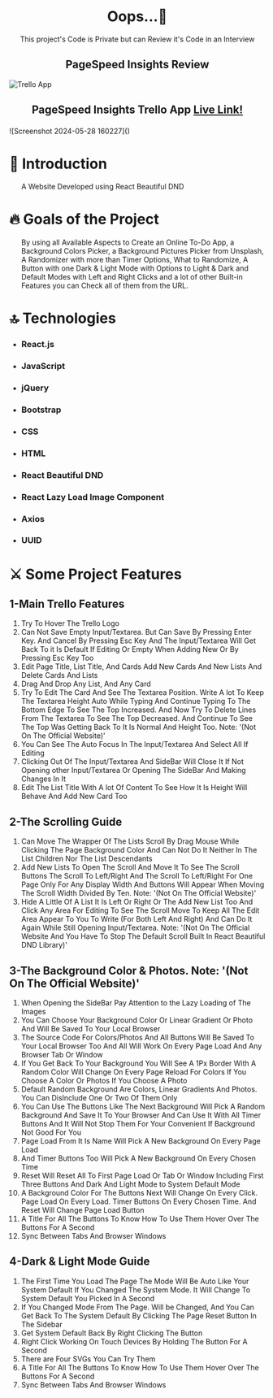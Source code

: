 
<h1 align='center'> Oops...🤦</h1>
  
<p align='center'>This project's Code is Private but can Review it's Code in an Interview</p>

<h2 align='center'>PageSpeed Insights Review</h2>
<img alt='Trello App' src='https://github.com/Mostafa-Ali-A/Trello-App/assets/72570901/0e0158b5-823b-46c4-b403-05a1c2145d2d'></img>
<h2>
	
  <p align='center'>PageSpeed Insights Trello App 
<a href='https://pagespeed.web.dev/analysis/https-mostafa-ali-a-github-io-Trello-App/v1xi9czke6?form_factor=mobile'>Live Link!</a>
    </p>
</h2>![Screenshot 2024-05-28 160227]()

<h1>
📝 Introduction
  </h1>
  <ul>
  <p>A Website Developed using React Beautiful DND</p>
    </ul>
  <h1>
🔥 Goals of the Project
  </h1>
  <ul>
  <p>By using all Available Aspects to Create an Online To-Do App, a Background Colors Picker, a Background Pictures Picker from Unsplash, A Randomizer with more than Timer Options, What to Randomize, A Button with one Dark & Light Mode with Options to Light & Dark and Default Modes with Left and Right Clicks and a lot of other Built-in Features you can Check all of them from the URL.
</p>
    </ul>
  <h1>
🔝 Technologies
  </h1>
  <ul>
    <li>
  <h3>React.js</h3>
   </li>
   <li>
  <h3>JavaScript</h3>
   </li>
   <li>
  <h3>jQuery</h3>
   </li>
   <li>
  <h3>Bootstrap</h3>
   </li>
   <li>
  <h3>CSS</h3>
   </li>
   <li>
  <h3>HTML</h3>
   </li>
   <li>
  <h3>React Beautiful DND</h3>
   </li>
   <li>
  <h3>React Lazy Load Image Component</h3>
   </li>
   <li>
  <h3>Axios</h3>
   </li>
   <li>
  <h3>UUID</h3>
   </li>
  </ul>
<h1>
 ⚔️ Some Project Features
</h1>
<h2>1-Main Trello Features</h2>
<ol>
<li>Try To Hover The Trello Logo</li>
<li>Can Not Save Empty Input/Textarea. But Can Save By Pressing Enter Key. And Cancel By Pressing Esc Key And The Input/Textarea Will Get Back To it Is Default If Editing Or Empty When Adding New Or By Pressing Esc Key Too</li>
<li>Edit Page Title, List Title, And Cards Add New Cards And New Lists And Delete Cards And Lists</li>
<li>Drag And Drop Any List, And Any Card</li>
<li>Try To Edit The Card And See The Textarea Position. Write A lot To Keep The Textarea Height Auto While Typing And Continue Typing To The Bottom Edge To See The Top Increased. And Now Try To Delete Lines From The Textarea To See The Top Decreased. And Continue To See The Top Was Getting Back To It Is Normal And Height Too. Note: '(Not On The Official Website)'</li>
<li>You Can See The Auto Focus In The Input/Textarea And Select All If Editing</li>
<li>Clicking Out Of The Input/Textarea And SideBar Will Close It If Not Opening other Input/Textarea Or Opening The SideBar And Making Changes In It</li>
<li>Edit The List Title With A lot Of Content To See How It Is Height Will Behave And Add New Card Too</li>
</ol>
<h2>2-The Scrolling Guide</h2>
<ol>
<li>Can Move The Wrapper Of The Lists Scroll By Drag Mouse While Clicking The Page Background Color And Can Not Do It Neither In The List Children Nor The List Descendants</li>
<li>Add New Lists To Open The Scroll And Move It To See The Scroll Buttons The Scroll To Left/Right And The Scroll To Left/Right For One Page Only For Any Display Width And Buttons Will Appear When Moving The Scroll Width Divided By Ten. Note: '(Not On The Official Website)'</li>
<li>Hide A Little Of A List It Is Left Or Right Or The Add New List Too And Click Any Area For Editing To See The Scroll Move To Keep All The Edit Area Appear To You To Write (For Both Left And Right)
			And Can Do It Again While Still Opening Input/Textarea.
			Note: '(Not On The Official Website And You Have To Stop The Default Scroll Built In React Beautiful DND Library)'</li>
</ol>
<h2>3-The Background Color & Photos. Note: '(Not On The Official Website)'</h2>
<ol>
<li>When Opening the SideBar Pay Attention to the Lazy Loading of The Images</li>
<li>You Can Choose Your Background Color Or Linear Gradient Or Photo And Will Be Saved To Your Local Browser</li>
<li>The Source Code For Colors/Photos And All Buttons Will Be Saved To Your Local Browser Too And All Will Work On Every Page Load And Any Browser Tab Or Window</li>
<li>If You Get Back To Your Background You Will See A 1Px Border With A Random Color Will Change On Every Page Reload For Colors If You Choose A Color Or Photos If You Choose A Photo</li>
<li>Default Random Background Are Colors, Linear Gradients And Photos. You Can DisInclude One Or Two Of Them Only</li>
<li>You Can Use The Buttons Like The Next Background Will Pick A Random Background And Save It To Your Browser And Can Use It With All Timer Buttons And It Will Not Stop Them For Your Convenient If Background Not Good For You</li>
<li>Page Load From It Is Name Will Pick A New Background On Every Page Load</li>
<li>And Timer Buttons Too Will Pick A New Background On Every Chosen Time</li>
<li>Reset Will Reset All To First Page Load Or Tab Or Window Including First Three Buttons And Dark And Light Mode to System Default Mode</li>
<li>A Background Color For The Buttons Next Will Change On Every Click. Page Load On Every Load. Timer Buttons On Every Chosen Time. And Reset Will Change Page Load Button</li>
<li>A Title For All The Buttons To Know How To Use Them Hover Over The Buttons For A Second</li>
<li>Sync Between Tabs And Browser Windows</li>
</ol>
<h2>4-Dark & Light Mode Guide</h2>
<ol>
<li>The First Time You Load The Page The Mode Will Be Auto Like Your System Default If You Changed The System Mode. It Will Change To System Default You Picked In A Second</li>
<li>If You Changed Mode From The Page. Will be Changed, And You Can Get Back To The System Default By Clicking The Page Reset Button In The Sidebar</li>
<li>Get System Default Back By Right Clicking The Button</li>
<li>Right Click Working On Touch Devices By Holding The Button For A Second</li>
<li>There are Four SVGs You Can Try Them</li>
<li>A Title For All The Buttons To Know How To Use Them Hover Over The Buttons For A Second</li>
<li>Sync Between Tabs And Browser Windows</li>
</ol>

